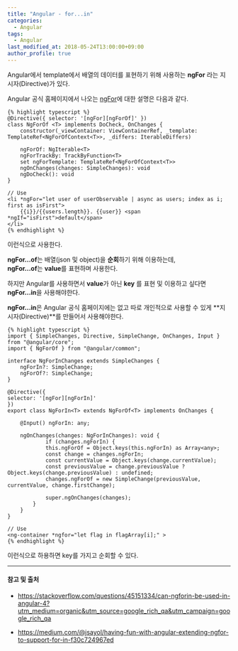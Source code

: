 ```yaml
---
title: "Angular - for...in"
categories: 
  - Angular
tags:
  - Angular
last_modified_at: 2018-05-24T13:00:00+09:00
author_profile: true
---
```


Angular에서 template에서 배열의 데이터를 표현하기 위해 사용하는 **ngFor** 라는 지시자(Directive)가 있다.

Angular 공식 홈페이지에서 나오는 [ngFor](https://angular.io/api/common/NgForOf)에 대한 설명은 다음과 같다.

    {% highlight typescript %}
    @Directive({ selector: '[ngFor][ngForOf]' })
    class NgForOf <T> implements DoCheck, OnChanges {
        constructor(_viewContainer: ViewContainerRef, _template: TemplateRef<NgForOfContext<T>>, _differs: IterableDiffers)

        ngForOf: NgIterable<T>
        ngForTrackBy: TrackByFunction<T>
        set ngForTemplate: TemplateRef<NgForOfContext<T>>
        ngOnChanges(changes: SimpleChanges): void
        ngDoCheck(): void
    }

    // Use
    <li *ngFor="let user of userObservable | async as users; index as i; first as isFirst">
        {{i}}/{{users.length}}. {{user}} <span *ngIf="isFirst">default</span>
    </li>
    {% endhighlight %}

이런식으로 사용한다.

**ngFor...of**는 배열(json 및 object)을 **순회**하기 위해 이용하는데, <br />
**ngFor...of**는 **value**를 표현하며 사용한다.

하지만 Angular를 사용하면서 **value**가 아닌 **key** 를 표현 및 이용하고 싶다면
**ngFor...in**을 사용해야한다.

**ngFor...in**은 Angular 공식 홈페이지에는 없고 따로 개인적으로 사용할 수 있게 **지시자(Directive)**를 만들어서 사용해야한다.

    {% highlight typescript %}
    import { SimpleChanges, Directive, SimpleChange, OnChanges, Input } from "@angular/core";
    import { NgForOf } from "@angular/common";
    
    interface NgForInChanges extends SimpleChanges {
        ngForIn?: SimpleChange;
        ngForOf?: SimpleChange;
    }

    @Directive({
    selector: '[ngFor][ngForIn]'
    })
    export class NgForIn<T> extends NgForOf<T> implements OnChanges {

        @Input() ngForIn: any;

        ngOnChanges(changes: NgForInChanges): void {
                if (changes.ngForIn) {
                this.ngForOf = Object.keys(this.ngForIn) as Array<any>;
                const change = changes.ngForIn;
                const currentValue = Object.keys(change.currentValue);
                const previousValue = change.previousValue ? Object.keys(change.previousValue) : undefined;
                changes.ngForOf = new SimpleChange(previousValue, currentValue, change.firstChange);

                super.ngOnChanges(changes);
            }
        }
    }

    // Use
    <ng-container *ngfor="let flag in flagArray[i];" >
    {% endhighlight %}

이런식으로 하용하면 key를 가지고 순회할 수 있다.

---
#### 참고 및 출처

- <https://stackoverflow.com/questions/45151334/can-ngforin-be-used-in-angular-4?utm_medium=organic&utm_source=google_rich_qa&utm_campaign=google_rich_qa>

- <https://medium.com/@jsayol/having-fun-with-angular-extending-ngfor-to-support-for-in-f30c724967ed>